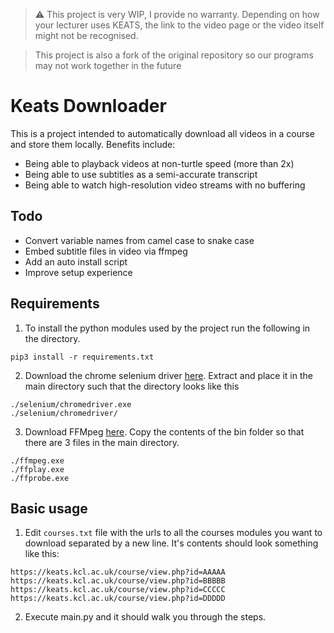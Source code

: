
> :warning: This project is very WIP, I provide no warranty. Depending on how your lecturer uses KEATS, the link to the video page or the video itself might not be recognised.

> This project is also a fork of the original repository so our programs may not work together in the future

# Keats Downloader
This is a project intended to automatically download all videos in a course and store them locally. Benefits include:
- Being able to playback videos at non-turtle speed (more than 2x)
- Being able to use subtitles as a semi-accurate transcript
- Being able to watch high-resolution video streams with no buffering

## Todo

- Convert variable names from camel case to snake case
- Embed subtitle files in video via ffmpeg
- Add an auto install script
- Improve setup experience

## Requirements
1. To install the python modules used by the project run the following in the directory.
```
pip3 install -r requirements.txt
```
2. Download the chrome selenium driver [here](https://sites.google.com/a/chromium.org/chromedriver/downloads). Extract and place it in the main directory such that the directory looks like this

```
./selenium/chromedriver.exe
./selenium/chromedriver/
```

3. Download FFMpeg [here](https://github.com/BtbN/FFmpeg-Builds/releases). Copy the contents of the bin folder so that there are 3 files in the main directory.

```
./ffmpeg.exe
./ffplay.exe
./ffprobe.exe
```

## Basic usage
1. Edit  `courses.txt` file with the urls to all the courses modules you want to download separated by a new line. It's contents should look something like this:
```
https://keats.kcl.ac.uk/course/view.php?id=AAAAA
https://keats.kcl.ac.uk/course/view.php?id=BBBBB
https://keats.kcl.ac.uk/course/view.php?id=CCCCC
https://keats.kcl.ac.uk/course/view.php?id=DDDDD
```
2. Execute main.py and it should walk you through the steps. 
